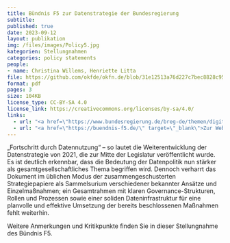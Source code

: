```yaml
---
title: Bündnis F5 zur Datenstrategie der Bundesregierung
subtitle: 
published: true
date: 2023-09-12
layout: publikation
img: /files/images/Policy5.jpg
kategorien: Stellungnahmen
categories: policy statements
people:
- name: Christina Willems, Henriette Litta
file: https://github.com/okfde/okfn.de/blob/31e12513a76d227c7bec8828c9512cd5baa1d8b1/static/files/publikationen/2023-09-12_F5_Stellungnahme_Datenstrategie%20(1).pdf?raw=true
format: pdf 
pages: 3
size: 104KB
license_type: CC-BY-SA 4.0
license_link: https://creativecommons.org/licenses/by-sa/4.0/
links: 
  - url: "<a href=\"https://www.bundesregierung.de/breg-de/themen/digitalisierung/datenstrategie-2023-2216620\" target=\"_blank\">Zur Weiterentwicklung der Datenstrategie</a>"
  - url: "<a href=\"https://buendnis-f5.de/\" target=\"_blank\">Zur Website des Bündnis F5</a>"
---
```


„Fortschritt durch Datennutzung“ – so lautet die Weiterentwicklung der Datenstrategie von 2021, die zur Mitte der Legislatur veröffentlicht wurde. Es ist deutlich erkennbar, dass die Bedeutung der Datenpolitik nun stärker als gesamtgesellschaftliches Thema begriffen wird. Dennoch verharrt das Dokument im üblichen Modus der zusammengeschusterten Strategiepapiere als Sammelsurium verschiedener bekannter Ansätze und Einzelmaßnahmen; ein Gesamtrahmen mit klaren Governance-Strukturen, Rollen und Prozessen sowie einer soliden Dateninfrastruktur für eine planvolle und effektive Umsetzung der bereits beschlossenen Maßnahmen fehlt weiterhin.

Weitere Anmerkungen und Kritikpunkte finden Sie in dieser Stellungnahme des Bündnis F5. 
